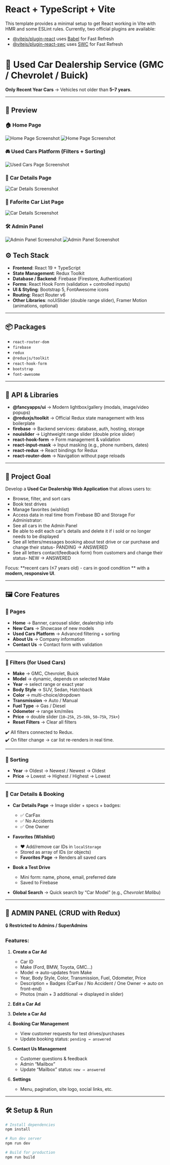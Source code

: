 # React + TypeScript + Vite
This template provides a minimal setup to get React working in Vite with HMR and some ESLint rules.
Currently, two official plugins are available:
- [@vitejs/plugin-react](https://github.com/vitejs/vite-plugin-react/blob/main/packages/plugin-react) uses [Babel](https://babeljs.io/) for Fast Refresh
- [@vitejs/plugin-react-swc](https://github.com/vitejs/vite-plugin-react/blob/main/packages/plugin-react-swc) uses [SWC](https://swc.rs/) for Fast Refresh

# 🚙 Used Car Dealership Service (GMC / Chevrolet / Buick)

**Only Recent Year Cars** → Vehicles not older than **5–7 years**.

---

## 📸 Preview

### 🏠 Home Page
![Home Page Screenshot](public/docs/home-page-1.png)
![Home Page Screenshot](public/docs/home-page-2.png)

### 🚘 Used Cars Platform (Filters + Sorting)
![Used Cars Page Screenshot](public/docs/used-car-page.png)

### 📑 Car Details Page
![Car Details Screenshot](public/docs/car-details-page.png)

### 📑 Faforite Car List Page
![Car Details Screenshot](public/docs/favorite-car-page.png)

### 🛠️ Admin Panel
![Admin Panel Screenshot](public/docs/admin-1.png)
![Admin Panel Screenshot](public/docs/admin-2.png)


## ⚙️ Tech Stack
- **Frontend**: React 19 + TypeScript  
- **State Management**: Redux Toolkit  
- **Database / Backend**: Firebase (Firestore, Authentication)  
- **Forms**: React Hook Form (validation + controlled inputs)  
- **UI & Styling**: Bootstrap 5, FontAwesome icons  
- **Routing**: React Router v6  
- **Other Libraries**: noUiSlider (double range slider), Framer Motion (animations, optional)  

---

## 📦 Packages
- `react-router-dom`  
- `firebase`  
- `redux`  
- `@reduxjs/toolkit`  
- `react-hook-form`  
- `bootstrap`  
- `font-awesome`

---

## 📘 API & Libraries
- **@fancyapps/ui** → Modern lightbox/gallery (modals, image/video popups)  
- **@reduxjs/toolkit** → Official Redux state management with less boilerplate  
- **firebase** → Backend services: database, auth, hosting, storage  
- **nouislider** → Lightweight range slider (double price slider)  
- **react-hook-form** → Form management & validation  
- **react-input-mask** → Input masking (e.g., phone numbers, dates)  
- **react-redux** → React bindings for Redux  
- **react-router-dom** → Navigation without page reloads  

---

## 🎯 Project Goal
Develop a **Used Car Dealership Web Application** that allows users to:
- Browse, filter, and sort cars  
- Book test drives  
- Manage favorites (wishlist)  
- Access data in real time from Firebase BD and Storage 
For Administrator: 
- See all cars in the Admin Panel 
- Be able to edit each car's details and delete it if i sold or no longer needs to be displayed
- See all letters/messages booking  about test drive or car purchase and change their status- PANDING → ANSWERED
- See all letters contact(feedback form) from customers and change their status- NEW → ANSWERED

Focus: **recent cars (≤7 years old) - cars in good condition ** with a **modern, responsive UI**.

---

## 🖼️ Core Features

### 🔹 Pages
- **Home** → Banner, carousel slider, dealership info  
- **New Cars** → Showcase of new models  
- **Used Cars Platform** → Advanced filtering + sorting  
- **About Us** → Company information  
- **Contact Us** → Contact form with validation  

---

### 🔹 Filters (for Used Cars)
- **Make** → GMC, Chevrolet, Buick  
- **Model** → dynamic, depends on selected Make  
- **Year** → select range or exact year  
- **Body Style** → SUV, Sedan, Hatchback  
- **Color** → multi-choice/dropdown  
- **Transmission** → Auto / Manual  
- **Fuel Type** → Gas / Diesel  
- **Odometer** → range km/miles  
- **Price** → double slider (`10–25k`, `25–50k`, `50–75k`, `75k+`)  
- **Reset Filters** → Clear all filters  

✔️ All filters connected to Redux.  
✔️ On filter change → car list re-renders in real time.  

---

### 🔹 Sorting
- **Year** → Oldest → Newest / Newest → Oldest  
- **Price** → Lowest → Highest / Highest → Lowest  

---

### 🔹 Car Details & Booking
- **Car Details Page** → Image slider + specs + badges:  
  - ✅ CarFax  
  - ✅ No Accidents  
  - ✅ One Owner  

- **Favorites (Wishlist)**  
  - ❤️ Add/remove car IDs in `localStorage`  
  - Stored as array of IDs (or objects)  
  - **Favorites Page** → Renders all saved cars  

- **Book a Test Drive**  
  - Mini form: name, phone, email, preferred date  
  - Saved to Firebase  

- **Global Search** → Quick search by “Car Model” (e.g., *Chevrolet Malibu*)  

---

## 📘 ADMIN PANEL (CRUD with Redux)
🔒 **Restricted to Admins / SuperAdmins**

### Features:
1. **Create a Car Ad**
   - Car ID  
   - Make (Ford, BMW, Toyota, GMC…)  
   - Model → auto-updates from Make  
   - Year, Body Style, Color, Transmission, Fuel, Odometer, Price  
   - Description + Badges (CarFax / No Accident / One Owner → auto on front-end)  
   - Photos (main + 3 additional → displayed in slider)  

2. **Edit a Car Ad**  

3. **Delete a Car Ad**  

4. **Booking Car Management**  
   - View customer requests for test drives/purchases  
   - Update booking status: `pending → answered`  

5. **Contact Us Management**  
   - Customer questions & feedback  
   - Admin “Mailbox”  
   - Update “Mailbox” status: `new → answered`  

6. **Settings**  
   - Menu, pagination, site logo, social links, etc.  

---

## 🛠️ Setup & Run
```bash
# Install dependencies
npm install

# Run dev server
npm run dev

# Build for production
npm run build
